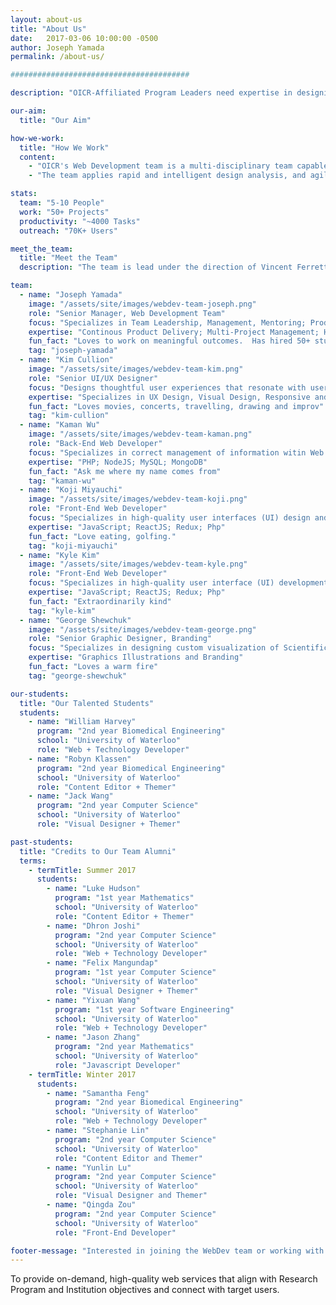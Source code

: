 ```yaml
---
layout: about-us
title: "About Us"
date:   2017-03-06 10:00:00 -0500
author: Joseph Yamada
permalink: /about-us/

########################################

description: "OICR-Affiliated Program Leaders need expertise in designing and developing websites that enable OICR's research to be recognized globally and meet the strategic objectives of the Research Program and the Research Institutions."

our-aim:
  title: "Our Aim"

how-we-work:
  title: "How We Work"
  content:
    - "OICR's Web Development team is a multi-disciplinary team capable of designing and building website and web applications for researchers and their projects. The 5-10 member team is composed of creative and technical members, working on 50+ projects servicing OICR's research programs and Collaboration projects. Through its designed web services, the team provides improved access and understanding of the data being provided, which in turn, may lead to more fruitful scientific discoveries. "
    - "The team applies rapid and intelligent design analysis, and agile project implementation thereby enabling programs to focus on the high-value benefits for their users.  The team has knowledge and experience of three discrete sciences to which we describe with the team's internal mission of Align, Connect and Reuse, and these are namely Human-Computer Interaction (connect), Molecular Biology/Bioinformatics (align), and Software Engineering / Computing (reuse)."

stats:
  team: "5-10 People"
  work: "50+ Projects"
  productivity: "~4000 Tasks"
  outreach: "70K+ Users"

meet_the_team:
  title: "Meet the Team"
  description: "The team is lead under the direction of Vincent Ferretti, Director, Genome Informatics.  The OICR WebDev team includes FTEs, contractors and students who continue to innovate, stay creative and develop with a platform of technologies that scale to enable high performance."

team:
  - name: "Joseph Yamada"
    image: "/assets/site/images/webdev-team-joseph.png"
    role: "Senior Manager, Web Development Team"
    focus: "Specializes in Team Leadership, Management, Mentoring; Product Design; Technologies and Software Architecture."
    expertise: "Continous Product Delivery; Multi-Project Management; High-Performance Team Development; UX Product Design;   Agile/Lean/Learning Team Capability Development; Software Engineering and Production Operations; "
    fun_fact: "Loves to work on meaningful outcomes.  Has hired 50+ students while at the OICR."
    tag: "joseph-yamada"
  - name: "Kim Cullion"
    image: "/assets/site/images/webdev-team-kim.png"
    role: "Senior UI/UX Designer"
    focus: "Designs thoughtful user experiences that resonate with users and help researchers connect, collaborate and work more efficienlty. Enjoys creating meaningful digital experiences that enable scientists to take on more difficult challenges."
    expertise: "Specializes in UX Design, Visual Design, Responsive and Mobile Design."
    fun_fact: "Loves movies, concerts, travelling, drawing and improv"
    tag: "kim-cullion"
  - name: "Kaman Wu"
    image: "/assets/site/images/webdev-team-kaman.png"
    role: "Back-End Web Developer"
    focus: "Specializes in correct management of information witin Web Services (WS) and dynamic application workflows to enable better comprehension and constant productivity."
    expertise: "PHP; NodeJS; MySQL; MongoDB"
    fun_fact: "Ask me where my name comes from"
    tag: "kaman-wu"
  - name: "Koji Miyauchi"
    image: "/assets/site/images/webdev-team-koji.png"
    role: "Front-End Web Developer"
    focus: "Specializes in high-quality user interfaces (UI) design and development to facilitate interactions to visualize and manage information enabling better UX with modern web browser technologies."
    expertise: "JavaScript; ReactJS; Redux; Php"
    fun_fact: "Love eating, golfing."
    tag: "koji-miyauchi"
  - name: "Kyle Kim"
    image: "/assets/site/images/webdev-team-kyle.png"
    role: "Front-End Web Developer"
    focus: "Specializes in high-quality user interface (UI) development to facilitate interactions to visualize and manage information enabling better UX with modern web browser technologies."
    expertise: "JavaScript; ReactJS; Redux; Php"
    fun_fact: "Extraordinarily kind"
    tag: "kyle-kim"
  - name: "George Shewchuk"
    image: "/assets/site/images/webdev-team-george.png"
    role: "Senior Graphic Designer, Branding"
    focus: "Specializes in designing custom visualization of Scientific Subjects"
    expertise: "Graphics Illustrations and Branding"
    fun_fact: "Loves a warm fire"
    tag: "george-shewchuk"

our-students:
  title: "Our Talented Students"
  students:
    - name: "William Harvey"
      program: "2nd year Biomedical Engineering"
      school: "University of Waterloo"
      role: "Web + Technology Developer"
    - name: "Robyn Klassen"
      program: "2nd year Biomedical Engineering"
      school: "University of Waterloo"
      role: "Content Editor + Themer"
    - name: "Jack Wang"
      program: "2nd year Computer Science"
      school: "University of Waterloo"
      role: "Visual Designer + Themer"

past-students:
  title: "Credits to Our Team Alumni"
  terms:
    - termTitle: Summer 2017
      students:
        - name: "Luke Hudson"
          program: "1st year Mathematics"
          school: "University of Waterloo"
          role: "Content Editor + Themer"
        - name: "Dhron Joshi"
          program: "2nd year Computer Science"
          school: "University of Waterloo"
          role: "Web + Technology Developer"
        - name: "Felix Mangundap"
          program: "1st year Computer Science"
          school: "University of Waterloo"
          role: "Visual Designer + Themer"
        - name: "Yixuan Wang"
          program: "1st year Software Engineering"
          school: "University of Waterloo"
          role: "Web + Technology Developer"
        - name: "Jason Zhang"
          program: "2nd year Mathematics"
          school: "University of Waterloo"
          role: "Javascript Developer"
    - termTitle: Winter 2017
      students:
        - name: "Samantha Feng"
          program: "2nd year Biomedical Engineering"
          school: "University of Waterloo"
          role: "Web + Technology Developer"
        - name: "Stephanie Lin"
          program: "2nd year Computer Science"
          school: "University of Waterloo"
          role: "Content Editor and Themer"
        - name: "Yunlin Lu"
          program: "2nd year Computer Science"
          school: "University of Waterloo"
          role: "Visual Designer and Themer"
        - name: "Qingda Zou"
          program: "2nd year Computer Science"
          school: "University of Waterloo"
          role: "Front-End Developer"

footer-message: "Interested in joining the WebDev team or working with us? "
---
```


To provide on-demand, high-quality web services that <span class="align">align</span> with Research Program and Institution objectives and <span class="connect">connect</span> with target users.

